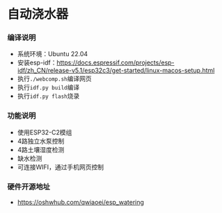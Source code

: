 # 自动浇水器
### 编译说明
- 系统环境：Ubuntu 22.04
- 安装esp-idf：https://docs.espressif.com/projects/esp-idf/zh_CN/release-v5.1/esp32c3/get-started/linux-macos-setup.html
- 执行`./webcomp.sh`编译网页
- 执行`idf.py build`编译
- 执行`idf.py flash`烧录
### 功能说明
- 使用ESP32-C2模组
- 4路独立水泵控制
- 4路土壤湿度检测
- 缺水检测
- 可连接WIFI，通过手机网页控制
### 硬件开源地址
- https://oshwhub.com/qwiaoei/esp_watering
